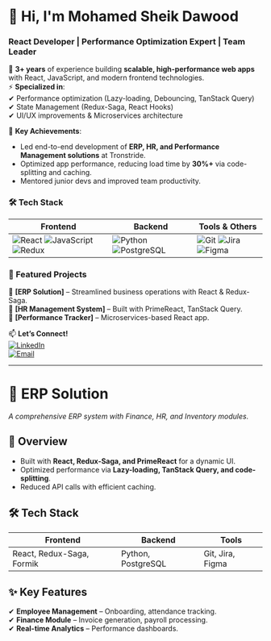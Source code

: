 # 👋 Hi, I'm Mohamed Sheik Dawood  
### **React Developer | Performance Optimization Expert | Team Leader**  

💼 **3+ years** of experience building **scalable, high-performance web apps** with React, JavaScript, and modern frontend technologies.  
⚡ **Specialized in**:  
✔ Performance optimization (Lazy-loading, Debouncing, TanStack Query)  
✔ State Management (Redux-Saga, React Hooks)  
✔ UI/UX improvements & Microservices architecture  

🚀 **Key Achievements**:  
- Led end-to-end development of **ERP, HR, and Performance Management solutions** at Tronstride.  
- Optimized app performance, reducing load time by **30%+** via code-splitting and caching.  
- Mentored junior devs and improved team productivity.  

### **🛠 Tech Stack**  
| **Frontend** | **Backend** | **Tools & Others** |  
|--------------|------------|------------------|  
| ![React](https://img.shields.io/badge/React-20232A?style=flat&logo=react) ![JavaScript](https://img.shields.io/badge/JavaScript-F7DF1E?style=flat&logo=javascript) ![Redux](https://img.shields.io/badge/Redux-764ABC?style=flat&logo=redux) | ![Python](https://img.shields.io/badge/Python-3776AB?style=flat&logo=python&logoColor=white) ![PostgreSQL](https://img.shields.io/badge/PostgreSQL-4169E1?style=flat&logo=postgresql) | ![Git](https://img.shields.io/badge/Git-F05032?style=flat&logo=git) ![Jira](https://img.shields.io/badge/Jira-0052CC?style=flat&logo=jira) ![Figma](https://img.shields.io/badge/Figma-F24E1E?style=flat&logo=figma) |  

### **📌 Featured Projects**  
🔹 **[ERP Solution]** – Streamlined business operations with React & Redux-Saga.  
🔹 **[HR Management System]** – Built with PrimeReact, TanStack Query.  
🔹 **[Performance Tracker]** – Microservices-based React app.  

📫 **Let’s Connect!**  
[![LinkedIn](https://img.shields.io/badge/LinkedIn-0077B5?style=flat&logo=linkedin)](https://www.linkedin.com/in/mohamed-sheik-dawood-m-2087381bb)  
[![Email](https://img.shields.io/badge/Gmail-D14836?style=flat&logo=gmail)](mailto:mohamedsheikdawood.97@gmail.com)  


---

# 🚀 ERP Solution  
*A comprehensive ERP system with Finance, HR, and Inventory modules.*  

## **📌 Overview**  
- Built with **React, Redux-Saga, and PrimeReact** for a dynamic UI.  
- Optimized performance via **Lazy-loading, TanStack Query, and code-splitting**.  
- Reduced API calls with efficient caching.  

## **🛠 Tech Stack**  
| **Frontend** | **Backend** | **Tools** |  
|--------------|------------|----------|  
| React, Redux-Saga, Formik | Python, PostgreSQL | Git, Jira, Figma |  

## **✨ Key Features**  
✔ **Employee Management** – Onboarding, attendance tracking.  
✔ **Finance Module** – Invoice generation, payroll processing.  
✔ **Real-time Analytics** – Performance dashboards.  

